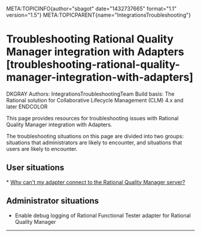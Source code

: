 META:TOPICINFO{author="sbagot" date="1432737665" format="1.1"
version="1.5"} META:TOPICPARENT{name="IntegrationsTroubleshooting"}

# Troubleshooting Rational Quality Manager integration with Adapters [troubleshooting-rational-quality-manager-integration-with-adapters]

DKGRAY Authors: IntegrationsTroubleshootingTeam Build basis: The
Rational solution for Collaborative Lifecycle Management (CLM) 4.x and
later ENDCOLOR

This page provides resources for troubleshooting issues with Rational
Quality Manager integration with Adapters.

The troubleshooting situations on this page are divided into two groups:
situations that administrators are likely to encounter, and situations
that users are likely to encounter.

## User situations

\* [Why can't my adapter connect to the Rational Quality Manager
server?](WhyIsMyAdapterNotAbleToConnectToTheRQMServer)

## Administrator situations

-   Enable debug logging of Rational Functional Tester adapter for
    Rational Quality Manager

--------------------
